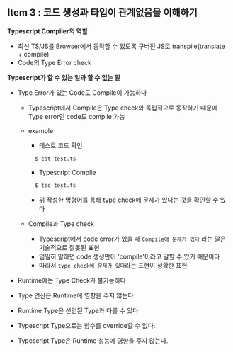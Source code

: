 ## Item 3 : 코드 생성과 타입이 관계없음을 이해하기

**Typescript Compiler의 역할** 

- 최신 TS/JS를 Browser에서 동작할 수 있도록 구버전 JS로 transpile(translate + compile)
- Code의 Type Error check

**Typescript가 할 수 있는 일과 할 수 없는 일**

* Type Error가 있는 Code도 Compile이 가능하다

  * Typescript에서 Compile은 Type check와 독립적으로 동작하기 때문에 Type error인 code도 compile 가능
  * example
    
    * 테스트 코드 확인
    ```bash
      $ cat test.ts
    ```
    * Typescript Complie
    ```bash
      $ tsc test.ts
    ```
    * 위 작성한 명령어를 통해 type check에 문제가 있다는 것을 확인할 수 있다
  
  * Compile과 Type check
    * Typescript에서 code error가 있을 때 `Compile에 문제가 있다` 라는 말은 기술적으로 잘못된 표현
    * 엄밀히 말하면 code 생성만이 'compile'이라고 말할 수 있기 때문이다
    * 따라서 `type check에 문제가 있다`라는 표현이 정확한 표현

* Runtime에는 Type Check가 불가능하다


* Type 연산은 Runtime에 영향을 주지 않는다


* Runtime Type은 선언된 Type과 다를 수 있다


* Typescript Type으로는 함수를 override할 수 없다.


* Typescript Type은 Runtime 성능에 영향을 주지 않는다.